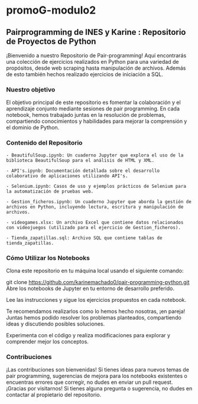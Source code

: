 # promoG-modulo2
## Pairprogramming de INES y Karine : Repositorio de Proyectos de Python

¡Bienvenido a nuestro Repositorio de Pair-programming! Aquí encontrarás una colección de ejercicios realizados en Python para una variedad de propósitos, desde web scraping hasta manipulación de archivos. Además de esto también hechos realizado ejercicios de iniciación a SQL. 


### Nuestro objetivo

El objetivo principal de este repositorio es fomentar la colaboración y el aprendizaje conjunto mediante sesiones de pair programming. En cada notebook, hemos trabajado juntas en la resolución de problemas, compartiendo conocimientos y habilidades para mejorar la comprensión y el dominio de Python.


### Contenido del Repositorio

    - BeautifulSoup.ipynb: Un cuaderno Jupyter que explora el uso de la biblioteca BeautifulSoup para el análisis de HTML y XML.

    - API's.ipynb: Documentación detallada sobre el desarrollo colaborativo de aplicaciones utilizando API's.

    - Selenium.ipynb: Casos de uso y ejemplos prácticos de Selenium para la automatización de pruebas web.

    - Gestion_ficheros.ipynb: Un cuaderno Jupyter que aborda la gestión de archivos en Python, incluyendo lectura, escritura y manipulación de archivos.

    - videogames.xlsx: Un archivo Excel que contiene datos relacionados con videojuegos (utilizado para el ejercicio de Gestion_ficheros).

    - Tienda_zapatillas.sql: Archivo SQL que contiene tablas de tienda_zapatillas.


### Cómo Utilizar los Notebooks

Clona este repositorio en tu máquina local usando el siguiente comando:

git clone https://github.com/karinemachado0/pair-programming-python.git Abre los notebooks de Jupyter en tu entorno de desarrollo preferido.

Lee las instrucciones y sigue los ejercicios propuestos en cada notebook.

Te recomendamos realizarlos como lo hemos hecho nosotras, ¡en pareja! Juntas hemos podido resolver los problemas planteados, compartiendo ideas y discutiendo posibles soluciones.

Experimenta con el código y realiza modificaciones para explorar y comprender mejor los conceptos.


### Contribuciones

¡Las contribuciones son bienvenidas! Si tienes ideas para nuevos temas de pair programming, sugerencias de mejora para los notebooks existentes o encuentras errores que corregir, no dudes en enviar un pull request.
¡Gracias por visitarnos! Si tienes alguna pregunta o sugerencia, no dudes en contactar al propietario del repositorio.
